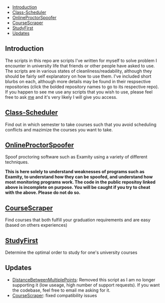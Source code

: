 * [Introduction](#introduction)
* [Class-Scheduler](#class-scheduler)
* [OnlineProctorSpoofer](#onlineproctorspoofer)
* [CourseScraper](#coursescraper)
* [StudyFirst](#studyfirst)
* [Updates](#updates)

<a name="introduction"/>

## Introduction

The scripts in this repo are scripts I've written for myself to solve problem I encounter in university life that friends or other people have asked to use. The scripts are in various states of cleanliness/readability, although they should be fairly self explanatory on how to use them. I've included short blurbs on each, although more details may be found in their respsective repositories (click the bolded repository names to go to its respective repo). If you happen to see me use any scripts that you wish to use, please feel free to ask [me](https://shreykshah.github.io/) and it's very likely I will give you access.

<a name="class-scheduler"/>

## [Class-Scheduler](https://github.com/shreykshah/class-scheduler)

Find out in which semester to take courses such that you avoid scheduling conflicts and mazimize the courses you want to take. 

<a name="onlineproctorspoofer"/>

## [OnlineProctorSpoofer](https://github.com/shreykshah/OnlineProctorSpoofer)

Spoof proctoring software such as Examity using a variety of different techniques.

**This is here solely to understand weaknesses of programs such as Examity, to understand how they can be spoofed, and understand how most monitoring programs work. The code in the public repositoy linked above is incomplete on purpose. You will be caught if you try to cheat with the above. Please do not do so.**

<a name="coursescraper"/>

## [CourseScraper](https://github.com/shreykshah/CourseScraper)

Find courses that both fulfill your graduation requirements and are easy (based on others experiences)

<a name="studyfirst"/>

## [StudyFirst](https://github.com/shreykshah/StudyFirst)

Determine the optimal order to study for one's university courses

## Updates

* [DistanceBetweenMultiplePoints](#introduction): Removed this script as I am no longer supporting it (low useage, high number of support requests). If you want the codebase, feel free to email me asking for it.
* [CourseScraper](https://github.com/shreykshah/CourseScraper): fixed compatibility issues
